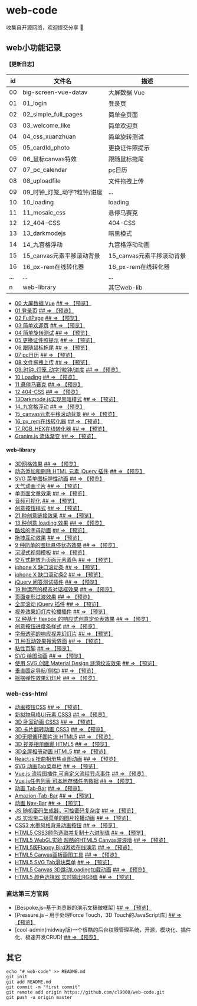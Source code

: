 # web-code

收集自开源网络，欢迎提交分享 🎉

## web小功能记录

#### 【更新日志】

| id | 文件名 | 描述 |
| --- | --- | --
| 00 | big-screen-vue-datav | 大屏数据 Vue|
| 01 | 01_login | 登录页 |
| 02 | 02_simple_full_pages | 简单全页面 |
| 03 | 03_welcome_like | 简单欢迎页 |
| 04 | 04_css_xuanzhuan | 简单旋转测试 |
| 05 | 05_cardId_photo | 更换证件照提示 |
| 06 | 06_鼠标canvas特效 | 跟随鼠标拖尾 |
| 07 | 07_pc_calendar | pc日历 |
| 08 | 08_uploadfile | 文件拖拽上传 |
| 09 | 09_时钟_灯笼_动字?粒钟/进度 | ... |
| 10 | 10_loading | loading |
| 11 | 11_mosaic_css | 悬停马赛克 |
| 12 | 12_404-CSS | 404-CSS |
| 13 | 13_darkmodejs | 暗黑模式 |
| 14 | 14_九宫格浮动 | 九宫格浮动动画 |
| 15 | 15_canvas元素平移滚动背景 | 15_canvas元素平移滚动背景 |
| 16 | 16_px-rem在线转化器 | 16_px-rem在线转化器 |
| ... | ... | ... |
| n | web-library | 其它web-lib |



* [00 大屏数据 Vue](big-screen-vue-datav ) <a href="http://cl9000.gitee.io/web-code/big-screen-vue-datav/"> ## => 【预览】</a>
* [01 登录页](01_login) <a href="http://cl9000.gitee.io/web-code/01_login/"> ## => 【预览】</a>
* [02 FullPage](02_simple_full_pages) <a href="http://cl9000.gitee.io/web-code/02_simple_full_pages/"> ## => 【预览】</a>
* [03 简单欢迎页](03_welcome_like) <a href="http://cl9000.gitee.io/web-code/03_welcome_like/"> ## => 【预览】</a>
* [04 简单旋转测试](04_css_xuanzhuan) <a href="http://cl9000.gitee.io/web-code/04_css_xuanzhuan/"> ## => 【预览】</a>
* [05 更换证件照提示](05_cardId_photo) <a href="http://cl9000.gitee.io/web-code/05_cardId_photo/"> ## => 【预览】</a>
* [06 跟随鼠标拖尾](06_鼠标canvas特效) <a href="http://cl9000.gitee.io/web-code/06_鼠标canvas特效/"> ## => 【预览】</a>
* [07 pc日历](07_pc_calendar) <a href="http://cl9000.gitee.io/web-code/07_pc_calendar/"> ## => 【预览】</a>
* [08 文件拖拽上传](08_uploadfile) <a href="http://cl9000.gitee.io/web-code/08_uploadfile/"> ## => 【预览】</a>
* [09_时钟_灯笼_动字?粒钟/进度](09_时钟_灯笼_动字?粒钟/进度) <a href="http://cl9000.gitee.io/web-code/web-library/3DGridEffect/"> ## => 【预览】</a>
* [10 Loading](10_loading) <a href="http://cl9000.gitee.io/web-code/10_loading/"> ## => 【预览】</a>
* [11 悬停马赛克](11_mosaic_css) <a href="http://cl9000.gitee.io/web-code/11_mosaic_css/"> ## => 【预览】</a>
* [12 404-CSS](12_404-CSS) <a href="http://cl9000.gitee.io/web-code/12_404-CSS/"> ## => 【预览】</a>
* [13Darkmode.js实现黑暗模式](13_darkmodejs) <a href="http://cl9000.gitee.io/web-code/13_darkmodejs/"> ## => 【预览】</a>
* [14_九宫格浮动](14_九宫格浮动) <a href="http://cl9000.gitee.io/web-code/14_九宫格浮动/"> ## => 【预览】</a>
* [15_canvas元素平移滚动背景](15_canvas元素平移滚动背景) <a href="http://cl9000.gitee.io/web-code/15_canvas元素平移滚动背景/"> ## => 【预览】</a>
* [16_px_rem在线转化器](16_px_rem在线转化器) <a href="http://cl9000.gitee.io/web-code/16_px_rem在线转化器/"> ## => 【预览】</a>
* [17_RGB_HEX在线转化器](17_RGB_HEX在线转化器) <a href="http://cl9000.gitee.io/web-code/17_RGB_HEX在线转化器/"> ## => 【预览】</a>
* [Granim.js 流体渐变](granim.js) <a href="https://sarcadass.github.io/granim.js/"> ## => 【预览】</a>



#### web-library
* [3D网格效果](web-library/3DGridEffect) <a href="http://cl9000.gitee.io/web-code/web-library/3DGridEffect/"> ## => 【预览】</a>
* [动态添加和删除 HTML 元素 jQuery 插件](web-library/addel) <a href="http://cl9000.gitee.io/web-code/web-library/addel/"> ## => 【预览】</a>
* [SVG 菜单图标弹性动画](web-library/AnimatedMenuIcon) <a href="http://cl9000.gitee.io/web-code/web-library/AnimatedMenuIcon/"> ## => 【预览】</a>
* [天气动画卡片](web-library/AnimatedWeatherCards) <a href="http://cl9000.gitee.io/web-code/web-library/AnimatedWeatherCards/"> ## => 【预览】</a>
* [单页面文章效果](web-library/ArticleIntroEffects) <a href="http://cl9000.gitee.io/web-code/web-library/ArticleIntroEffects/"> ## => 【预览】</a>
* [音频可视化](web-library/AudioVisualizers) <a href="http://cl9000.gitee.io/web-code/web-library/AudioVisualizers/"> ## => 【预览】</a>
* [创意按钮样式](web-library/CreativeButtons) <a href="http://cl9000.gitee.io/web-code/web-library/CreativeButtons/"> ## => 【预览】</a>
* [21 种创意链接效果](web-library/CreativeLinkEffects) <a href="http://cl9000.gitee.io/web-code/web-library/CreativeLinkEffects/"> ## => 【预览】</a>
* [13 种创意 loading 效果](web-library/CreativeLoadingEffects) <a href="http://cl9000.gitee.io/web-code/web-library/CreativeLoadingEffects/"> ## => 【预览】</a>
* [酷炫的字母动画](web-library/DecorativeLetterAnimations) <a href="http://cl9000.gitee.io/web-code/web-library/DecorativeLetterAnimations/"> ## => 【预览】</a>
* [拖拽互动效果](web-library/DragDropInteractions) <a href="http://cl9000.gitee.io/web-code/web-library/DragDropInteractions/"> ## => 【预览】</a>
* [9 种简单的图标悬停状态效果](web-library/IconHoverEffects) <a href="http://cl9000.gitee.io/web-code/web-library/IconHoverEffects/"> ## => 【预览】</a>
* [沉浸式视频模板](web-library/immersive-video-template) <a href="http://cl9000.gitee.io/web-code/web-library/immersive-video-template/"> ## => 【预览】</a>
* [交互式拖放为页面元素着色](web-library/InteractiveColoringConcept) <a href="http://cl9000.gitee.io/web-code/web-library/InteractiveColoringConcept/"> ## => 【预览】</a>
* [iphone X 缺口滚动条](web-library/iphone-notch-scroll) <a href="http://cl9000.gitee.io/web-code/web-library/iphone-notch-scroll/"> ## => 【预览】</a>
* [iphone X 缺口滚动条2](web-library/iphone-notch-scroll-2) <a href="http://cl9000.gitee.io/web-code/web-library/iphone-notch-scroll-2/"> ## => 【预览】</a>
* [jQuery 问答测试插件](web-library/jQuery-Quiz) <a href="http://cl9000.gitee.io/web-code/web-library/jQuery-Quiz/"> ## => 【预览】</a>
* [19 种漂亮的模态对话框效果](web-library/ModalWindowEffects) <a href="http://cl9000.gitee.io/web-code/web-library/ModalWindowEffects/"> ## => 【预览】</a>
* [页面变形过渡效果](web-library/MorphingPageTransition) <a href="http://cl9000.gitee.io/web-code/web-library/MorphingPageTransition/"> ## => 【预览】</a>
* [全屏滚动 jQuery 插件](web-library/pagePiling.js) <a href="http://cl9000.gitee.io/web-code/web-library/pagePiling.js/"> ## => 【预览】</a>
* [视差效果幻灯片轮播插件](web-library/parallax-Flickity) <a href="http://cl9000.gitee.io/web-code/web-library/parallax-Flickity/"> ## => 【预览】</a>
* [12 种基于 flexbox 的响应式创意定价表效果](web-library/PricingTablesInspiration) <a href="http://cl9000.gitee.io/web-code/web-library/PricingTablesInspiration/"> ## => 【预览】</a>
* [创意按钮进度条样式](web-library/ProgressButtonStyles) <a href="http://cl9000.gitee.io/web-code/web-library/ProgressButtonStyles/"> ## => 【预览】</a>
* [字母透明的响应视差幻灯片](web-library/ResponsiveParallaxDrag-Slider) <a href="http://cl9000.gitee.io/web-code/web-library/ResponsiveParallaxDrag-Slider/"> ## => 【预览】</a>
* [11 种互动效果搜索界面](web-library/SearchUIEffects) <a href="http://cl9000.gitee.io/web-code/web-library/SearchUIEffects/"> ## => 【预览】</a>
* [粘性页脚](web-library/sticky-footers) <a href="http://cl9000.gitee.io/web-code/web-library/sticky-footers/"> ## => 【预览】</a>
* [SVG 绘图动画](web-library/SVGDrawingAnimation) <a href="http://cl9000.gitee.io/web-code/web-library/SVGDrawingAnimation/"> ## => 【预览】</a>
* [使用 SVG 创建 Material Design 涟漪纹波效果](web-library/svgripples) <a href="http://cl9000.gitee.io/web-code/web-library/svgripples/"> ## => 【预览】</a>
* [垂直固定导航(侧栏)](web-library/vertical-fixed-navigation) <a href="http://cl9000.gitee.io/web-code/web-library/vertical-fixed-navigation/"> ## => 【预览】</a>
* [摇摆弹性效果幻灯片](web-library/WobblySlideshowEffect) <a href="http://cl9000.gitee.io/web-code/web-library/WobblySlideshowEffect/"> ## => 【预览】</a>

### web-css-html
* [动画按钮CSS](web-css-html/css3-animated-buttons) <a href="http://cl9000.gitee.io/web-code/web-css-html/css3-animated-buttons/"> ## => 【预览】</a>
* [新拟物风格UI元素 CSS3](web-css-html/css3-neumorphic-elements) <a href="http://cl9000.gitee.io/web-code/web-css-html/css3-neumorphic-elements/"> ## => 【预览】</a>
* [3D 卧室动画 CSS3](web-css-html/css3-3d-bedroom) <a href="http://cl9000.gitee.io/web-code/web-css-html/css3-3d-bedroom/"> ## => 【预览】</a>
* [3D 卡片翻转动画 CSS3](web-css-html/css3-3d-card-rotate) <a href="http://cl9000.gitee.io/web-code/web-css-html/css3-3d-card-rotate/"> ## => 【预览】</a>
* [3D无限循环图片流 HTML5](web-css-html/html5-3d-infinite-flow) <a href="http://cl9000.gitee.io/web-code/web-css-html/html5-3d-infinite-flow/"> ## => 【预览】</a>
* [3D 视差相册画廊 HTML5](web-css-html/html5-3d-parallax-photos) <a href="http://cl9000.gitee.io/web-code/web-css-html/html5-3d-parallax-photos/"> ## => 【预览】</a>
* [3D全屏相册动画 HTML5](web-css-html/html5-3d-slider) <a href="http://cl9000.gitee.io/web-code/web-css-html/html5-3d-slider/"> ## => 【预览】</a>
* [React.js 扭曲相册焦点图动画](web-css-html/react-js-image-slider) <a href="http://cl9000.gitee.io/web-code/web-css-html/react-js-image-slider/"> ## => 【预览】</a>
* [SVG 动画Tab菜单栏](web-css-html/svg-animated-tab-menu) <a href="http://cl9000.gitee.io/web-code/web-css-html/svg-animated-tab-menu/"> ## => 【预览】</a>
* [Vue.js 流程图插件 可自定义流程节点事件](web-css-html/vue-js-flow-chart) <a href="http://cl9000.gitee.io/web-code/web-css-html/vue-js-flow-chart/"> ## => 【预览】</a>
* [Vue.js任务列表 可本地存储任务数据](web-css-html/vue-js-todo-list) <a href="http://cl9000.gitee.io/web-code/web-css-html/vue-js-todo-list/"> ## => 【预览】</a>
* [动画 Tab-Bar](web-css-html/animated-tab-bar_v2.0) <a href="http://cl9000.gitee.io/web-code/web-css-html/animated-tab-bar_v2.0/"> ## => 【预览】</a>
* [Amazion-Tab-Bar](web-css-html/amazion-tab-bar) <a href="http://cl9000.gitee.io/web-code/web-css-html/amazion-tab-bar/"> ## => 【预览】</a>
* [动画 Nav-Bar](web-css-html/aNavigation-Bar) <a href="http://cl9000.gitee.io/web-code/web-css-html/Navigation-Bar/"> ## => 【预览】</a>
* [JS 随机密码生成器，可控密码复杂度](web-css-html/js-passwd-generator) <a href="http://cl9000.gitee.io/web-code/web-css-html/js-passwd-generator/"> ## => 【预览】</a>
* [JS 实现带二级菜单的图片轮播动画](web-css-html/js-image-player-menu) <a href="http://cl9000.gitee.io/web-code/web-css-html/js-image-player-menu/"> ## => 【预览】</a>
* [CSS3 水墨风格背景动画按钮](web-css-html/css3-ink-button) <a href="http://cl9000.gitee.io/web-code/web-css-html/css3-ink-button/"> ## => 【预览】</a>
* [HTML5 CSS3颜色选取并复制十六进制值](web-css-html/html5-css3-color-copy) <a href="http://cl9000.gitee.io/web-code/web-css-html/html5-css3-color-copy/"> ## => 【预览】</a>
* [HTML5 WebGL实验 超酷的HTML5 Canvas波浪墙](web-css-html/voxels-liquid) <a href="http://cl9000.gitee.io/web-code/web-css-html/voxels-liquid/"> ## => 【预览】</a>
* [HTML5版Flappy Bird游戏在线演示](web-css-html/html5-flappy-bird) <a href="http://cl9000.gitee.io/web-code/web-css-html/html5-flappy-bird/"> ## => 【预览】</a>
* [HTML5 Canvas画板画图工具](web-css-html/html5-canvas-drawing) <a href="http://cl9000.gitee.io/web-code/web-css-html/html5-canvas-drawing/"> ## => 【预览】</a>
* [HTML5 SVG Tab滑块菜单](web-css-html/html5-svg-tab-slider) <a href="http://cl9000.gitee.io/web-code/web-css-html/html5-svg-tab-slider/"> ## => 【预览】</a>
* [HTML5 Canvas 3D跳动Loading加载动画](web-css-html/html5-canvas-3d-loading) <a href="http://cl9000.gitee.io/web-code/web-css-html/html5-canvas-3d-loading/"> ## => 【预览】</a>
* [HTML5 颜色选择器 实时输出RGB值](web-css-html/html5-color-picker-rgb) <a href="http://cl9000.gitee.io/web-code/web-css-html/html5-color-picker-rgb/"> ## => 【预览】</a>





### 直达第三方官网
* [Bespoke.js–基于浏览器的演示文稿微框架] <a href="http://markdalgleish.com/projects/bespoke.js/"> ## => 【预览】</a>
* [Pressure.js – 用于处理Force Touch，3D Touch的JavaScript库] <a href="https://pressurejs.com/"> ## => 【预览】</a> 
* [cool-admin(midway版)一个很酷的后台权限管理系统，开源，模块化、插件化、极速开发CRUD] <a href="https://gitee.com/cl9000/cool-admin-midway"> ## => 【预览】</a> 





## 其它
```
echo "# web-code" >> README.md
git init
git add README.md
git commit -m "first commit"
git remote add origin https://github.com/cl9000/web-code.git
git push -u origin master
```
